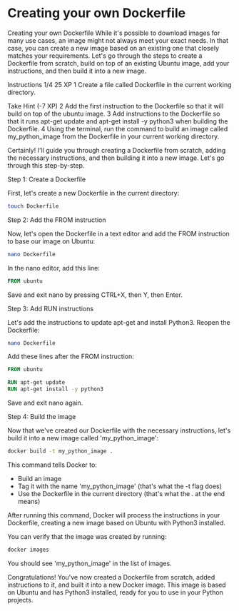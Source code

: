 # Creating your own Dockerfile

Creating your own Dockerfile
While it's possible to download images for many use cases, an image might not always meet your exact needs. In that case, you can create a new image based on an existing one that closely matches your requirements. Let's go through the steps to create a Dockerfile from scratch, build on top of an existing Ubuntu image, add your instructions, and then build it into a new image.

Instructions 1/4
25 XP
1
Create a file called Dockerfile in the current working directory.

Take Hint (-7 XP)
2
Add the first instruction to the Dockerfile so that it will build on top of the ubuntu image.
3
Add instructions to the Dockerfile so that it runs apt-get update and apt-get install -y python3 when building the Dockerfile.
4
Using the terminal, run the command to build an image called my_python_image from the Dockerfile in your current working directory.


Certainly! I'll guide you through creating a Dockerfile from scratch, adding the necessary instructions, and then building it into a new image. Let's go through this step-by-step.

Step 1: Create a Dockerfile

First, let's create a new Dockerfile in the current directory:

```bash
touch Dockerfile
```

Step 2: Add the FROM instruction

Now, let's open the Dockerfile in a text editor and add the FROM instruction to base our image on Ubuntu:

```bash
nano Dockerfile
```

In the nano editor, add this line:

```dockerfile
FROM ubuntu
```

Save and exit nano by pressing CTRL+X, then Y, then Enter.

Step 3: Add RUN instructions

Let's add the instructions to update apt-get and install Python3. Reopen the Dockerfile:

```bash
nano Dockerfile
```

Add these lines after the FROM instruction:

```dockerfile
FROM ubuntu

RUN apt-get update
RUN apt-get install -y python3
```

Save and exit nano again.

Step 4: Build the image

Now that we've created our Dockerfile with the necessary instructions, let's build it into a new image called 'my_python_image':

```bash
docker build -t my_python_image .
```

This command tells Docker to:
- Build an image
- Tag it with the name 'my_python_image' (that's what the -t flag does)
- Use the Dockerfile in the current directory (that's what the . at the end means)

After running this command, Docker will process the instructions in your Dockerfile, creating a new image based on Ubuntu with Python3 installed.

You can verify that the image was created by running:

```bash
docker images
```

You should see 'my_python_image' in the list of images.

Congratulations! You've now created a Dockerfile from scratch, added instructions to it, and built it into a new Docker image. This image is based on Ubuntu and has Python3 installed, ready for you to use in your Python projects.
